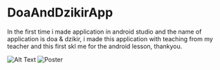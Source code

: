 # DoaAndDzikirApp
In the first time i made application in android studio and the name of application is doa &amp; dzikir, i made this application with teaching from my teacher and this first skl me for the android lesson, thankyou.


![Alt Text](url/to/your/image.png)
![Poster](https://github.com/nbllll/DoaAndDzikirApp/assets/110215182/9c75b3f2-2fb8-4483-8200-769fcc44d07a)
